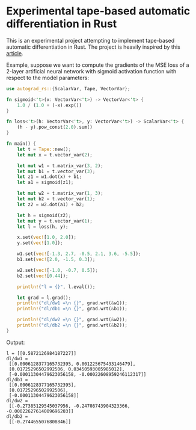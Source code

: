 # Experimental tape-based automatic differentiation in Rust

This is an experimental project attempting to implement tape-based automatic differentiation in Rust. The project is heavily inspired by this [article](https://rufflewind.com/2016-12-30/reverse-mode-automatic-differentiation).

Example, suppose we want to compute the gradients of the MSE loss of a 2-layer artificial neural network with sigmoid activation function with respect to the model parameters:

```rust
use autograd_rs::{ScalarVar, Tape, VectorVar};

fn sigmoid<'t>(x: VectorVar<'t>) -> VectorVar<'t> {
    1.0 / (1.0 + (-x).exp())
}

fn loss<'t>(h: VectorVar<'t>, y: VectorVar<'t>) -> ScalarVar<'t> {
    (h - y).pow_const(2.0).sum()
}

fn main() {
    let t = Tape::new();
    let mut x = t.vector_var(2);

    let mut w1 = t.matrix_var(3, 2);
    let mut b1 = t.vector_var(3);
    let z1 = w1.dot(x) + b1;
    let a1 = sigmoid(z1);

    let mut w2 = t.matrix_var(1, 3);
    let mut b2 = t.vector_var(1);
    let z2 = w2.dot(a1) + b2;

    let h = sigmoid(z2);
    let mut y = t.vector_var(1);
    let l = loss(h, y);

    x.set(vec![1.0, 2.0]);
    y.set(vec![1.0]);

    w1.set(vec![-1.3, 2.7, -0.5, 2.1, 3.6, -5.5]);
    b1.set(vec![2.0, -1.5, 0.3]);

    w2.set(vec![-1.0, -0.7, 0.5]);
    b2.set(vec![0.44]);

    println!("l = {}", l.eval());

    let grad = l.grad();
    println!("dl/dw1 =\n {}", grad.wrt(&w1));
    println!("dl/db1 =\n {}", grad.wrt(&b1));

    println!("dl/dw2 =\n {}", grad.wrt(&w2));
    println!("dl/db2 =\n {}", grad.wrt(&b2));
}
```

Output:

```
l = [[0.5872126984187227]]
dl/dw1 =
 [[0.0006128377165732395, 0.001225675433146479],
 [0.01725296502992506, 0.03450593005985012],
 [-0.00011304479623056158, -0.00022608959246112317]]
dl/db1 =
 [[0.0006128377165732395],
 [0.01725296502992506],
 [-0.00011304479623056158]]
dl/dw2 =
 [[-0.27385129545037956, -0.24708743904323366, -0.00022627614009696203]]
dl/db2 =
 [[-0.2744655076808846]]
```
